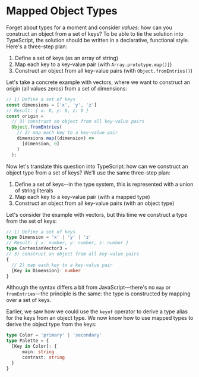 # Mapped Object Types

Forget about types for a moment and consider _values_: how can you construct an object from a set of keys? To be able to tie the solution into TypeScript, the solution should be written in a declarative, functional style. Here's a three-step plan:

1. Define a set of keys (as an array of string)
2. Map each key to a key-value pair (with `Array.prototype.map()]`)
3. Construct an object from all key-value pairs (with `Object.fromEntries()`)

Let's take a concrete example with vectors, where we want to construct an origin (all values zeros) from a set of dimensions:

```typescript
// 1) Define a set of keys
const dimensions = ['x', 'y', 'z']
// Result: { x: 0, y: 0, z: 0 }
const origin =
  // 3) construct an object from all key-value pairs
  Object.fromEntries(
    // 2) map each key to a key-value pair
    dimensions.map((dimension) =>
      [dimension, 0]
    )
  );
```

Now let's translate this question into TypeScript: how can we construct an object type from a set of keys? We'll use the same three-step plan:

1. Define a set of keys--in the type system, this is represented with a union of string literals
2. Map each key to a key-value pair (with a mapped type)
3. Construct an object from all key-value pairs (with an object type)

Let's consider the example with vectors, but this time we construct a type from the set of keys:

```typescript
// 1) Define a set of keys
type Dimension = 'x' | 'y' | 'z'
// Result: { x: number, y: number, z: number }
type CartesianVector3 =
// 3) construct an object from all key-value pairs
{
  // 2) map each key to a key-value pair
  [Key in Dimension]: number
}
```

Although the syntax differs a bit from JavaScript—there's no `map` or `fromEntries`—the principle is the same: the type is constructed by mapping over a set of keys.

Earlier, we saw how we could use the `keyof` operator to derive a type alias for the keys from an object type. We now know how to use mapped types to derive the object type from the keys:

```typescript
type Color = 'primary' | 'secondary'
type Palette = {
  [Key in Color]: {
      main: string
      contrast: string
  }
}
```